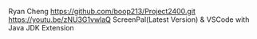 Ryan Cheng
https://github.com/boop213/Project2400.git
https://youtu.be/zNU3G1vwlaQ
ScreenPal(Latest Version) & VSCode with Java JDK Extension
